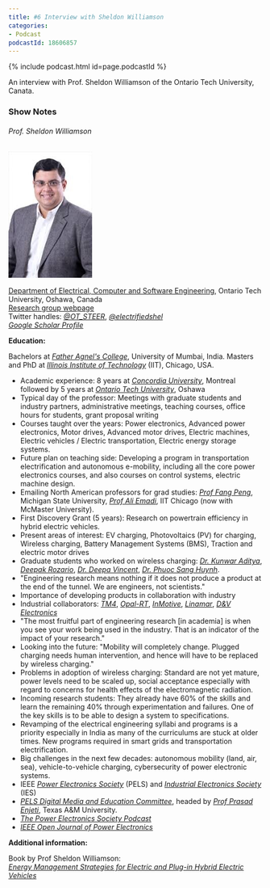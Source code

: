 ```yaml
---
title: #6 Interview with Sheldon Williamson
categories:
- Podcast
podcastId: 18606857
---
```


{% include podcast.html id=page.podcastId %}

An interview with Prof. Sheldon Williamson of the Ontario Tech University, Canata. 
<!-- more -->
### Show Notes

###### Prof. Sheldon Williamson

<img src="/assets/sw.jpg" /> 

[Department of Electrical, Computer and Software Engineering](https://engineering.ontariotechu.ca/departments/ecse/index.php), Ontario
Tech University, Oshawa, Canada <br>
[Research group webpage](https://engineering.ontariotechu.ca/steer/index.php)<br>
Twitter handles: [*@OT\_STEER*](https://twitter.com/OT_STEER), [*@electrifiedshel*](https://www.twitter.com/electrifiedshel)<br>
[*Google Scholar Profile*](https://scholar.google.com/citations?user=I9aBAuQAAAAJ&hl=en&oi=ao)

**Education:**

Bachelors at [*Father Agnel's College*](http://www.frcrce.ac.in/), University of Mumbai, India.
Masters and PhD at [*Illinois Institute of Technology*](https://www.iit.edu/) (IIT), Chicago, USA.

-   Academic experience: 8 years at [*Concordia
    University*](https://www.concordia.ca/), Montreal followed by 5
    years at [*Ontario Tech University*](https://ontariotechu.ca/),
    Oshawa
-   Typical day of the professor: Meetings with graduate students and
    industry partners, administrative meetings, teaching courses, office
    hours for students, grant proposal writing
-   Courses taught over the years: Power electronics, Advanced power
    electronics, Motor drives, Advanced motor drives, Electric machines,
    Electric vehicles / Electric transportation, Electric energy storage
    systems.
-   Future plan on teaching side: Developing a program in transportation
    electrification and autonomous e-mobility, including all the core
    power electronics courses, and also courses on control systems,
    electric machine design.
-   Emailing North American professors for grad studies:
	[*Prof Fang Peng*](https://www.egr.msu.edu/people/profile/fzpeng), Michigan
    State University, [*Prof Ali
    Emadi*](https://www.eng.mcmaster.ca/ece/people/faculty/ali-emadi),
    IIT Chicago (now with McMaster University).
-   First Discovery Grant (5 years): Research on powertrain efficiency
    in hybrid electric vehicles.
-   Present areas of interest: EV charging, Photovoltaics (PV) for
    charging, Wireless charging, Battery Management Systems (BMS),
    Traction and electric motor drives
-   Graduate students who worked on wireless charging: [*Dr. Kunwar Aditya*](https://ca.linkedin.com/in/kunwaraditya), [*Deepak Rozario*](https://www.linkedin.com/in/deepak-rozario-6bb68479),
    [*Dr. Deepa Vincent*](https://ca.linkedin.com/in/deepa-vincent-88789b96), [*Dr.
    Phuoc Sang
    Huynh*](https://ca.linkedin.com/in/phuoc-sang-huynh-17563a12b).
-   "Engineering research means nothing if it does not produce a product
    at the end of the tunnel. We are engineers, not scientists."
-   Importance of developing products in collaboration with industry
-   Industrial collaborators: [*TM4*](https://www.danatm4.com/),
    [*Opal-RT*](https://www.opal-rt.com/),
    [*InMotive*](https://www.inmotive.com/),
    [*Linamar*](https://linamar.com/), [*D&V
    Electronics*](https://www.dvelectronics.com/)
-   "The most fruitful part of engineering research \[in academia\] is
    when you see your work being used in the industry. That is an
    indicator of the impact of your research."
-   Looking into the future: "Mobility will completely change. Plugged
    charging needs human intervention, and hence will have to be
    replaced by wireless charging."
-   Problems in adoption of wireless charging: Standard are not yet
    mature, power levels need to be scaled up, social acceptance
    especially with regard to concerns for health effects of the
    electromagnetic radiation.
-   Incoming research students: They already have 60%
    of the skills and learn the remaining 40% through experimentation
    and failures. One of the key skills is to be able to design a system
    to specifications.
-   Revamping of the electrical engineering syllabi and programs is a
    priority especially in India as many of the curriculums are stuck at
    older times. New programs required in smart grids and transportation
    electrification.
-   Big challenges in the next few decades: autonomous mobility (land,
    air, sea), vehicle-to-vehicle charging, cybersecurity of power
    electronic systems.
-   IEEE [*Power Electronics Society*](https://www.ieee-pels.org/)
    (PELS) and [*Industrial Electronics
    Society*](http://www.ieee-ies.org/) (IES)
-   [*PELS Digital Media and Education
    Committee*](https://www.ieee-pels.org/education), headed by [*Prof
    Prasad
    Enjeti*](https://engineering.tamu.edu/electrical/profiles/penjeti.html),
    Texas A&M University.
-   [*The Power Electronics Society
    Podcast*](https://www.ieee-pels.org/education/podcasts)
-   [*IEEE Open Journal of Power
    Electronics*](https://www.ieee-pels.org/publications/ieee-open-journal-of-power-electronics)

**Additional information:**

Book by Prof Sheldon Williamson:\
[*Energy Management Strategies for Electric and Plug-in Hybrid Electric
Vehicles*](https://www.springer.com/gp/book/9781461477105)
